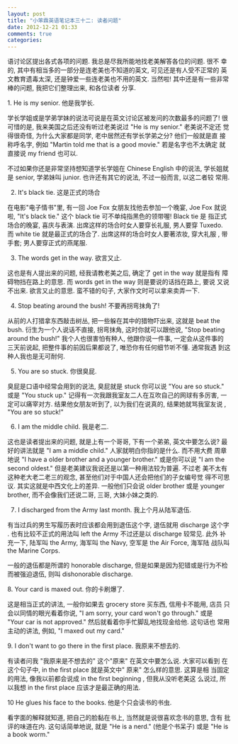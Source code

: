 ```yaml
---
layout: post
title: "小笨霖英语笔记本三十二: 读者问题"
date: 2012-12-21 01:33
comments: true
categories: 
---
```

语讨论区提出各式各项的问题.   我总是尽我所能地找老美解答各位的问题.  很不
幸的, 其中有相当多的一部分是连老美也不知道的英文, 可见还是有人受不正常的
英文教育遗毒太深, 还是钟爱一些连老美也不用的英文. 当然啦! 其中还是有一些非常棒的问题, 我把它们整理出来, 和各位读者
分享.

<p>1. He is my senior.
他是我学长. </p>

学长学姐或是学弟学妹的说法可说是在英文讨论区被发问的次数最多的问题了! 很
可惜的是, 我来美国之后还没有听过老美说过 "He is my senior."  老美说不定还
觉得很奇怪, 为什么大家都是同学, 老中居然还有学长学弟之分?  他们一般就是直
接称呼名字, 例如 "Martin told me that is a good movie." 若是名字也不太确定
就直接说 my friend 也可以.

</p>不过如果你还是非常坚持想知道学长学姐在 Chinese English 中的说法, 学长姐就
是 senior, 学弟妹叫 junior. 也许还有其它的说法, 不过一般而言, 以这二者较
常用.</p>
 
2. It's black tie. 
这是正式的场合

<p>在电影"电子情书"里, 有一回 Joe Fox 女朋友找他去参加一个晚宴, Joe Fox 就说
啦, "It's black tie." 这个 black tie 可不单纯指黑色的领带喔! Black tie 是
指正式场合的晚宴, 喜庆与表演. 出席这样的场合时女人要穿长礼服, 男人要穿 Tuxedo.
  而 white tie 就是最正式的场合了. 出席这样的场合时女人要著浓妆, 穿大礼服
, 带手套; 男人要穿正式的燕尾服. </p>
 
3. The words get in the way. 
欲言又止.

<p>这也是有人提出来的问题, 经我请教老美之后, 确定了 get in the way 就是指有
障碍物挡在路上的意思.  而 words get in the way 则是要说的话挡在路上, 要说
又说不出来. 欲言又止的意思. 蛮不错的句子, 大家作文时可以拿来卖弄一下.</p>
 
4. Stop beating around the bush! 
不要再拐弯抹角了!

<p>从前的人打猎拿东西敲击树丛, 把一些躲在其中的猎物吓出来, 这就是 beat the 
bush. 衍生为一个人说话不直接, 拐弯抹角, 这时你就可以跟他说, "Stop beating 
around the bush!" 我个人也很害怕有种人, 他跟你说一件事, 一定会从这件事的
三天前说起, 把整件事的前因后果都说了, 唯恐你有任何细节听不懂.    通常我遇
到这种人我也是无可耐何.</p>
 
5. You are so stuck.
你很臭屁.

<p>臭屁是口语中经常会用到的说法, 臭屁就是 stuck 你可以说 "You are so stuck." 
或是 "You stuck up." 记得有一次我跟我室友二人在互吹自己的网球有多厉害, 一
定可以痛宰对方. 结果他女朋友听到了, 以为我们在说真的, 结果她就骂我室友说
, "You are so stuck!" </p>
 
6. I am the middle child. 
我是老二.

<p>这也是读者提出来的问题, 就是上有一个哥哥, 下有一个弟弟, 英文中要怎么说? 
最好的讲法就是 "I am a middle child." 人家就明白你指的是什么. 而不用大费
周章地说 "I have a older brother and a younger brother."  或是你可以说 "I 
am the second oldest." 但是老美建议我说还是以第一种用法较为普遍.   不过老
美不太有这种老大老二老三的观念, 甚至他们对于中国人还会把他们的子女编号觉
得不可思议.   其实这就是中西文化上的差异.  一般他们只会说 older brother 
或是 younger brother, 而不会像我们还说二哥, 三哥, 大妹小妹之类的.</p>
 
7. I discharged from the Army last month.
我上个月从陆军退伍.

<p>有当过兵的男生写履历表时应该都会用到退伍这个字, 退伍就用 discharge 这个字
. 也有比较不正式的用法叫 left the Army 不过还是以 discharge 较常见.  此外
补充一下, 陆军叫 the Army, 海军叫 the Navy, 空军是 the Air Force, 海军陆
战队叫 the Marine Corps.</p>

一般的退伍都是所谓的 honorable discharge, 但是如果是因为犯错或是行为不检
而被强迫退伍, 则叫 dishonorable discharge.
 
<p>8. Your card is maxed out.
你的卡刷爆了.</p>

这是相当正式的讲法, 一般你如果去 grocery store 买东西, 信用卡不能用, 店员
只会以同情的眼光看着你说, "I am sorry, your card won't go through." 或是
 "Your car is not approved." 然后就看着你手忙脚乱地找现金给他.  这句话也
常用主动的讲法, 例如, "I maxed out my card." 
 
<p>9. I don't want to go there in the first place. 
我原来不想去的.</p>

有读者问我 "我原来是不想去的" 这个"原来" 在英文中要怎么说.  大家可以看到
在这个句子中, in the first place 就是英文中" 原来" 怎么样的意思. 这算是相
当固定的用法, 像我以前都会说成 in the first beginning , 但我从没听老美这
么说过, 所以我想 in the first place 应该才是最正确的用法. 
 
<p>10 He glues his face to the books.
他是个只会读书的书虫.</p>

看字面的解释就知道, 把自己的脸黏在书上, 当然就是说很喜欢念书的意思, 含有
批评的味道在内. 这句话简单地说, 就是 "He is a nerd." (他是个书呆子) 或是
 "He is a book worm." 
